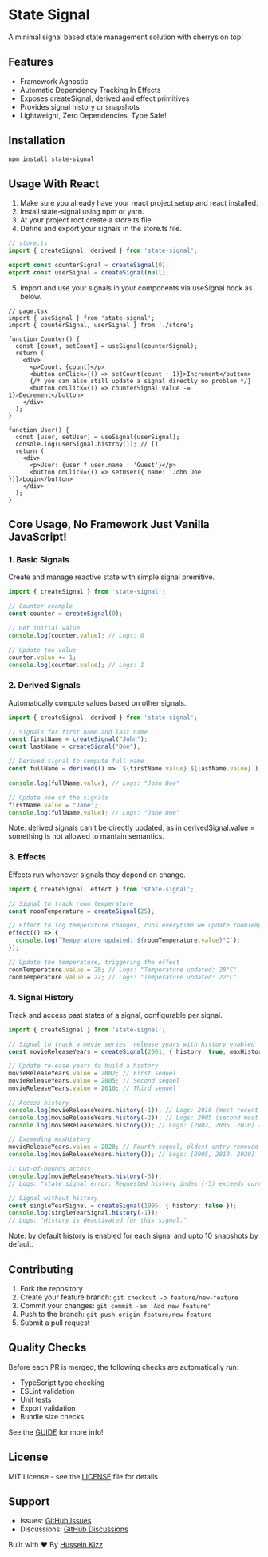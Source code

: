 # State Signal

A minimal signal based state management solution with cherrys on top!

## Features

- Framework Agnostic
- Automatic Dependency Tracking In Effects
- Exposes createSignal, derived and effect primitives
- Provides signal history or snapshots
- Lightweight, Zero Dependencies, Type Safe!

## Installation

```bash
npm install state-signal
```

## Usage With React

1. Make sure you already have your react project setup and react installed.
2. Install state-signal using npm or yarn.
3. At your project root create a store.ts file.
4. Define and export your signals in the store.ts file.

```ts
// store.ts
import { createSignal, derived } from 'state-signal';

export const counterSignal = createSignal(0);
export const userSignal = createSignal(null);
```

5. Import and use your signals in your components via useSignal hook as below.

```tsx
// page.tsx
import { useSignal } from 'state-signal';
import { counterSignal, userSignal } from './store';

function Counter() {
  const [count, setCount] = useSignal(counterSignal);
  return (
    <div>
      <p>Count: {count}</p>
      <button onClick={() => setCount(count + 1)}>Increment</button>
      {/* you can also still update a signal directly no problem */}
      <button onClick={() => counterSignal.value -= 1}>Decrement</button>
    </div>
  );
}

function User() {
  const [user, setUser] = useSignal(userSignal);
  console.log(userSignal.histroy()); // []
  return (
    <div>
      <p>User: {user ? user.name : 'Guest'}</p>
      <button onClick={() => setUser({ name: 'John Doe' })}>Login</button>
    </div>
  );
}
```

## Core Usage, No Framework Just Vanilla JavaScript!

### 1. Basic Signals

Create and manage reactive state with simple signal premitive.

```typescript
import { createSignal } from 'state-signal';

// Counter example
const counter = createSignal(0);

// Get initial value
console.log(counter.value); // Logs: 0

// Update the value
counter.value += 1;
console.log(counter.value); // Logs: 1
```

### 2. Derived Signals

Automatically compute values based on other signals.

```typescript
import { createSignal, derived } from 'state-signal';

// Signals for first name and last name
const firstName = createSignal("John");
const lastName = createSignal("Doe");

// Derived signal to compute full name
const fullName = derived(() => `${firstName.value} ${lastName.value}`);

console.log(fullName.value); // Logs: "John Doe"

// Update one of the signals
firstName.value = "Jane";
console.log(fullName.value); // Logs: "Jane Doe"
```
Note: derived signals can't be directly updated, as in derivedSignal.value = something is not allowed to mantain semantics.

### 3. Effects

Effects run whenever signals they depend on change.

```typescript
import { createSignal, effect } from 'state-signal';

// Signal to track room temperature
const roomTemperature = createSignal(25);

// Effect to log temperature changes, runs everytime we update roomTemperature signal
effect(() => {
  console.log(`Temperature updated: ${roomTemperature.value}°C`);
});

// Update the temperature, triggering the effect
roomTemperature.value = 28; // Logs: "Temperature updated: 28°C"
roomTemperature.value = 22; // Logs: "Temperature updated: 22°C"
```

### 4. Signal History

Track and access past states of a signal, configurable per signal.

```typescript
import { createSignal } from 'state-signal';

// Signal to track a movie series' release years with history enabled
const movieReleaseYears = createSignal(2001, { history: true, maxHistory: 3 });

// Update release years to build a history
movieReleaseYears.value = 2002; // First sequel
movieReleaseYears.value = 2005; // Second sequel
movieReleaseYears.value = 2010; // Third sequel

// Access history
console.log(movieReleaseYears.history(-1)); // Logs: 2010 (most recent value)
console.log(movieReleaseYears.history(-2)); // Logs: 2005 (second most recent value)
console.log(movieReleaseYears.history()); // Logs: [2002, 2005, 2010] (entire history)

// Exceeding maxHistory
movieReleaseYears.value = 2020; // Fourth sequel, oldest entry removed
console.log(movieReleaseYears.history()); // Logs: [2005, 2010, 2020]

// Out-of-bounds access
console.log(movieReleaseYears.history(-5));
// Logs: "state signal error: Requested history index (-5) exceeds current size (3)..."

// Signal without history
const singleYearSignal = createSignal(1995, { history: false });
console.log(singleYearSignal.history(-1));
// Logs: "History is deactivated for this signal."
```
Note: by default history is enabled for each signal and upto 10 snapshots by default.

## Contributing

1. Fork the repository
2. Create your feature branch: `git checkout -b feature/new-feature`
3. Commit your changes: `git commit -am 'Add new feature'`
4. Push to the branch: `git push origin feature/new-feature`
5. Submit a pull request

## Quality Checks

Before each PR is merged, the following checks are automatically run:

- TypeScript type checking
- ESLint validation
- Unit tests
- Export validation
- Bundle size checks

See the [GUIDE](./GUIDE.md) for more info!

## License

MIT License - see the [LICENSE](LICENSE) file for details

## Support

- Issues: [GitHub Issues](https://github.com/Hussseinkizz/state-signal/issues)
- Discussions: [GitHub Discussions](https://github.com/Hussseinkizz/state-signal/discussions)

Built with ❤️ By [Hussein Kizz](hssnkizz@gmail.com)
